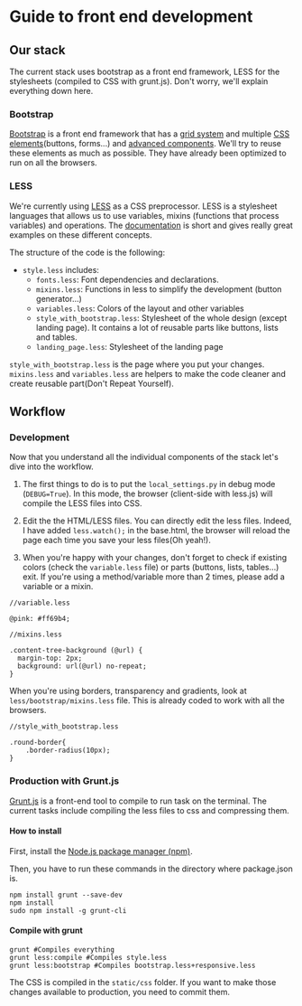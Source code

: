 # Guide to front end development

## Our stack

The current stack uses bootstrap as a front end framework, LESS for the stylesheets (compiled to CSS with grunt.js). Don't worry, we'll explain everything down here.

### Bootstrap

[Bootstrap](http://getbootstrap.com/2.3.2/) is a front end framework that has a [grid system](http://getbootstrap.com/2.3.2/scaffolding.html) and multiple [CSS elements](http://getbootstrap.com/2.3.2/base-css.html)(buttons, forms...) and [advanced components](http://getbootstrap.com/2.3.2/components.html). We'll try to reuse these elements as much as possible. They have already been optimized to run on all the browsers.


### LESS

We're currently using [LESS](http://lesscss.org/) as a CSS preprocessor. LESS is a stylesheet languages that allows us to use variables, mixins (functions that process variables) and operations.
The [documentation](http://lesscss.org/) is short and gives really great examples on these different concepts.

The structure of the code is the following:

- `style.less` includes:
	- `fonts.less`: Font dependencies and declarations.
	- `mixins.less`: Functions in less to simplify the development (button generator...)
	- `variables.less`: Colors of the layout and other variables 
	- `style_with_bootstrap.less`: Stylesheet of the whole design (except landing page). It contains a lot of reusable parts like buttons, lists and tables.
	- `landing_page.less`: Stylesheet of the landing page


`style_with_bootstrap.less` is the page where you put your changes. `mixins.less` and `variables.less` are helpers to make the code cleaner and create reusable part(Don't Repeat Yourself).

## Workflow

### Development

Now that you understand all the individual components of the stack let's dive into the workflow.

1. The first things to do is to put the `local_settings.py` in debug mode (`DEBUG=True`). In this mode, the browser (client-side with less.js) will compile the LESS files into CSS. 

2. Edit the the HTML/LESS files. You can directly edit the less files. Indeed, I have added `less.watch();` in the base.html, the browser will reload the page each time you save your less files(Oh yeah!).

3. When you're happy with your changes, don't forget to check if existing colors (check the `variable.less` file) or parts (buttons, lists, tables...) exit. If you're using a method/variable more than 2 times, please add a variable or a mixin.

```
//variable.less

@pink: #ff69b4;
```
```
//mixins.less

.content-tree-background (@url) {
  margin-top: 2px;
  background: url(@url) no-repeat;
}
```

When you're using borders, transparency and gradients, look at `less/bootstrap/mixins.less` file. This is already coded to work with all the browsers.

```
//style_with_bootstrap.less

.round-border{
	.border-radius(10px);
}
```


### Production with Grunt.js

[Grunt.js](http://gruntjs.com/) is a front-end tool to compile to run task on the terminal. The current tasks include compiling the less files to css and compressing them. 

#### How to install

First, install the [Node.js package manager (npm)](http://nodejs.org/download/).


Then, you have to run these commands in the directory where package.json is.

```
npm install grunt --save-dev
npm install
sudo npm install -g grunt-cli
```

#### Compile with grunt


```
grunt #Compiles everything
grunt less:compile #Compiles style.less
grunt less:bootstrap #Compiles bootstrap.less+responsive.less
```

The CSS is compiled in the `static/css` folder. If you want to make those changes available to production, you need to commit them.
